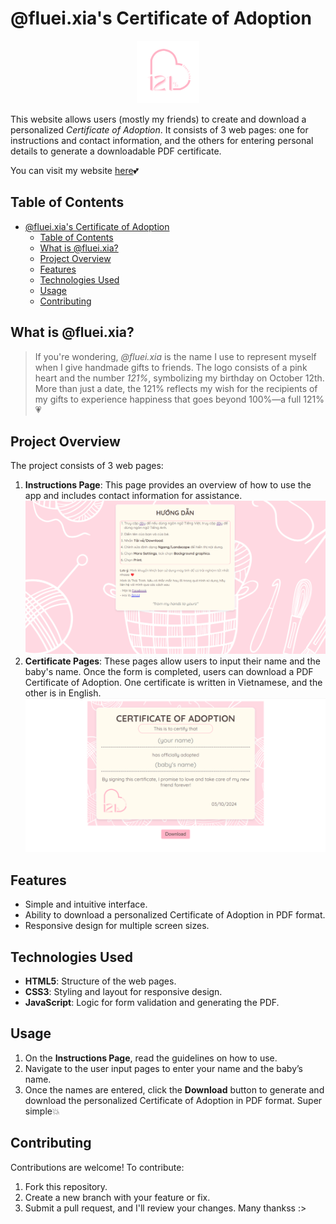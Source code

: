 # @fluei.xia's Certificate of Adoption
<p align="center">
<img src="img/logo-circle.png" height="100px">  
</p>

This website allows users (mostly my friends) to create and download a personalized *Certificate of Adoption*. It consists of 3 web pages: one for instructions and contact information, and the others for entering personal details to generate a downloadable PDF certificate.

You can visit my website [here](https://solivaquaant.github.io/flueixia-certficate/)💕
## Table of Contents
- [@fluei.xia's Certificate of Adoption](#flueixias-certificate-of-adoption)
  - [Table of Contents](#table-of-contents)
  - [What is @fluei.xia?](#what-is-flueixia)
  - [Project Overview](#project-overview)
  - [Features](#features)
  - [Technologies Used](#technologies-used)
  - [Usage](#usage)
  - [Contributing](#contributing)

## What is @fluei.xia?
>If you're wondering, *@fluei.xia* is the name I use to represent myself when I give handmade gifts to friends. The logo consists of a pink heart and the number *121%*, symbolizing my birthday on October 12th. More than just a date, the 121% reflects my wish for the recipients of my gifts to experience happiness that goes beyond 100%—a full 121% 💗

## Project Overview
The project consists of 3 web pages:
1. **Instructions Page**: This page provides an overview of how to use the app and includes contact information for assistance.
![instruction-page](img/instruction.png)
2. **Certificate Pages**: These pages allow users to input their name and the baby's name. Once the form is completed, users can download a PDF Certificate of Adoption. One certificate is written in Vietnamese, and the other is in English.
![certificate-page](img/certificate.png)

## Features
- Simple and intuitive interface.
- Ability to download a personalized Certificate of Adoption in PDF format.
- Responsive design for multiple screen sizes.

## Technologies Used
- **HTML5**: Structure of the web pages.
- **CSS3**: Styling and layout for responsive design.
- **JavaScript**: Logic for form validation and generating the PDF.

## Usage
1. On the **Instructions Page**, read the guidelines on how to use.
2. Navigate to the user input pages to enter your name and the baby’s name.
3. Once the names are entered, click the **Download** button to generate and download the personalized Certificate of Adoption in PDF format. Super simple💥

## Contributing
Contributions are welcome! To contribute:
1. Fork this repository.
2. Create a new branch with your feature or fix.
3. Submit a pull request, and I'll review your changes. Many thankss :>
